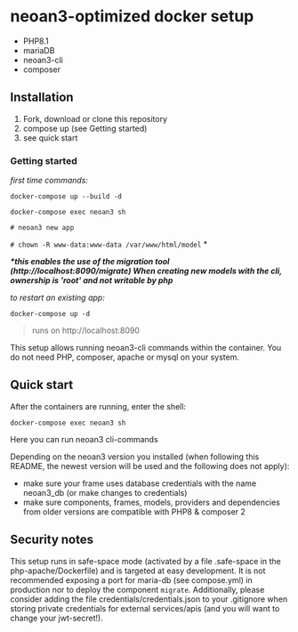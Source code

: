 # neoan3-optimized docker setup

- PHP8.1
- mariaDB
- neoan3-cli
- composer

## Installation
1. Fork, download or clone this repository
2. compose up (see Getting started)
3. see quick start

### Getting started
_first time commands:_
   
`docker-compose up --build -d`

`docker-compose exec neoan3 sh`

`# neoan3 new app`

`# chown -R www-data:www-data /var/www/html/model` *

_**\*this enables the use of the migration tool (http://localhost:8090/migrate)
When creating new models with the cli, ownership is 'root' and not writable by php**_

_to restart an existing app:_

`docker-compose up -d`

> runs on http://localhost:8090 

This setup allows running neoan3-cli commands within the container. 
You do not need PHP, composer, apache or mysql on your system.

## Quick start

After the containers are running, enter the shell:

`docker-compose exec neoan3 sh`

Here you can run neoan3 cli-commands

Depending on the neoan3 version you installed (when following this README, the newest version will be used and the following does not apply):

- make sure your frame uses database credentials with the name neoan3_db (or make changes to credentials)
- make sure components, frames, models, providers and dependencies from older versions are compatible with PHP8 & composer 2

## Security notes

This setup runs in safe-space mode (activated by a file .safe-space in the php-apache/Dockerfile) and is targeted at easy development. 
It is not recommended exposing a port for maria-db (see compose.yml) in production nor to deploy the component `migrate`.
Additionally, please consider adding the file credentials/credentials.json to your .gitignore when storing private credentials for external services/apis (and you will want to change your jwt-secret!).


